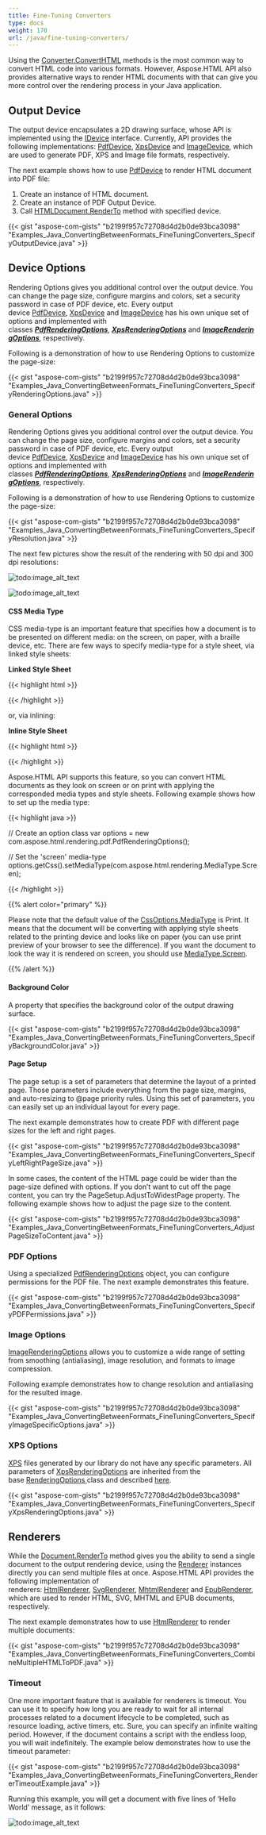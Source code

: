 ```yaml
---
title: Fine-Tuning Converters
type: docs
weight: 170
url: /java/fine-tuning-converters/
---
```


Using the [Converter.ConvertHTML](https://apireference.aspose.com/java/html/aspose.html.converters/converter/methods/converthtml/index) methods is the most common way to convert HTML code into various formats. However, Aspose.HTML API also provides alternative ways to render HTML documents with that can give you more control over the rendering process in your Java application.
## **Output Device**
The output device encapsulates a 2D drawing surface, whose API is implemented using the [IDevice](https://apireference.aspose.com/java/html/aspose.html.rendering/idevice) interface. Currently, API provides the following implementations: [PdfDevice](https://apireference.aspose.com/java/html/aspose.html.rendering.pdf/pdfdevice), [XpsDevice](https://apireference.aspose.com/java/html/aspose.html.rendering.xps/xpsdevice) and [ImageDevice](https://apireference.aspose.com/java/html/aspose.html.rendering.image/imagedevice), which are used to generate PDF, XPS and Image file formats, respectively.

The next example shows how to use [PdfDevice](https://apireference.aspose.com/java/html/aspose.html.rendering.pdf/pdfdevice) to render HTML document into PDF file:

1. Create an instance of HTML document.
1. Create an instance of PDF Output Device.
1. Call [HTMLDocument.RenderTo](https://apireference.aspose.com/html/java/com.aspose.html/HTMLDocument/methods/renderto) method with specified device.

{{< gist "aspose-com-gists" "b2199f957c72708d4d2b0de93bca3098" "Examples_Java_ConvertingBetweenFormats_FineTuningConverters_SpecifyOutputDevice.java" >}}
## **Device Options**
Rendering Options gives you additional control over the output device. You can change the page size, configure margins and colors, set a security password in case of PDF device, etc. Every output device [PdfDevice](https://apireference.aspose.com/java/html/aspose.html.rendering.pdf/pdfdevice), [XpsDevice](https://apireference.aspose.com/java/html/aspose.html.rendering.xps/xpsdevice) and [ImageDevice](https://apireference.aspose.com/java/html/aspose.html.rendering.image/imagedevice) has his own unique set of options and implemented with classes [***PdfRenderingOptions***](https://apireference.aspose.com/java/html/aspose.html.rendering.pdf/pdfrenderingoptions), [***XpsRenderingOptions***](https://apireference.aspose.com/java/html/aspose.html.rendering.xps/xpsrenderingoptions) and [***ImageRenderingOptions***](https://apireference.aspose.com/java/html/aspose.html.rendering.image/imagerenderingoptions), respectively.

Following is a demonstration of how to use Rendering Options to customize the page-size:

{{< gist "aspose-com-gists" "b2199f957c72708d4d2b0de93bca3098" "Examples_Java_ConvertingBetweenFormats_FineTuningConverters_SpecifyRenderingOptions.java" >}}
### **General Options**
Rendering Options gives you additional control over the output device. You can change the page size, configure margins and colors, set a security password in case of PDF device, etc. Every output device [PdfDevice](https://apireference.aspose.com/java/html/aspose.html.rendering.pdf/pdfdevice), [XpsDevice](https://apireference.aspose.com/java/html/aspose.html.rendering.xps/xpsdevice) and [ImageDevice](https://apireference.aspose.com/java/html/aspose.html.rendering.image/imagedevice) has his own unique set of options and implemented with classes [***PdfRenderingOptions***](https://apireference.aspose.com/java/html/aspose.html.rendering.pdf/pdfrenderingoptions), [***XpsRenderingOptions***](https://apireference.aspose.com/java/html/aspose.html.rendering.xps/xpsrenderingoptions) and [***ImageRenderingOptions***](https://apireference.aspose.com/java/html/aspose.html.rendering.image/imagerenderingoptions), respectively.

Following is a demonstration of how to use Rendering Options to customize the page-size:

{{< gist "aspose-com-gists" "b2199f957c72708d4d2b0de93bca3098" "Examples_Java_ConvertingBetweenFormats_FineTuningConverters_SpecifyResolution.java" >}}

The next few pictures show the result of the rendering with 50 dpi and 300 dpi resolutions:

![todo:image_alt_text](/attachments/105284627/105480255.jpg?effects=border-simple,blur-border)

![todo:image_alt_text](/attachments/105284627/105480256.jpg?effects=border-simple,blur-border)
#### **CSS Media Type**
CSS media-type is an important feature that specifies how a document is to be presented on different media: on the screen, on paper, with a braille device, etc. There are few ways to specify media-type for a style sheet, via linked style sheets:



**Linked Style Sheet**

{{< highlight html >}}

 <link rel="stylesheet" type="text/css" media="print" href="style.javas">

{{< /highlight >}}

or, via inlining:

**Inline Style Sheet**

{{< highlight html >}}

 <style type="text/css">

@media print {

  body{ color: #000000; }

}

</style>

{{< /highlight >}}

Aspose.HTML API supports this feature, so you can convert HTML documents as they look on screen or on print with applying the corresponded media types and style sheets. Following example shows how to set up the media type:

{{< highlight java >}}

 // Create an option class
 var options = new com.aspose.html.rendering.pdf.PdfRenderingOptions();

 // Set the 'screen' media-type
 options.getCss().setMediaType(com.aspose.html.rendering.MediaType.Screen);

{{< /highlight >}}

{{% alert color="primary" %}} 

Please note that the default value of the [CssOptions.MediaType](https://apireference.aspose.com/java/html/aspose.html.rendering/cssoptions/properties/mediatype) is Print. It means that the document will be converting with applying style sheets related to the printing device and looks like on paper (you can use print preview of your browser to see the difference). If you want the document to look the way it is rendered on screen, you should use [MediaType.Screen](https://apireference.aspose.com/html/java/com.aspose.html.rendering/MediaType).

{{% /alert %}} 
#### **Background Color**
A property that specifies the background color of the output drawing surface.

{{< gist "aspose-com-gists" "b2199f957c72708d4d2b0de93bca3098" "Examples_Java_ConvertingBetweenFormats_FineTuningConverters_SpecifyBackgroundColor.java" >}}
#### **Page Setup**
The page setup is a set of parameters that determine the layout of a printed page. Those parameters include everything from the page size, margins, and auto-resizing to @page priority rules. Using this set of parameters, you can easily set up an individual layout for every page.

The next example demonstrates how to create PDF with different page sizes for the left and right pages.



{{< gist "aspose-com-gists" "b2199f957c72708d4d2b0de93bca3098" "Examples_Java_ConvertingBetweenFormats_FineTuningConverters_SpecifyLeftRightPageSize.java" >}}

In some cases, the content of the HTML page could be wider than the page-size defined with options. If you don’t want to cut off the page content, you can try the PageSetup.AdjustToWidestPage property. The following example shows how to adjust the page size to the content. 

{{< gist "aspose-com-gists" "b2199f957c72708d4d2b0de93bca3098" "Examples_Java_ConvertingBetweenFormats_FineTuningConverters_AdjustPageSizeToContent.java" >}}
### **PDF Options**
Using a specialized [PdfRenderingOptions](https://apireference.aspose.com/java/html/aspose.html.rendering.pdf/pdfrenderingoptions) object, you can configure permissions for the PDF file. The next example demonstrates this feature.

{{< gist "aspose-com-gists" "b2199f957c72708d4d2b0de93bca3098" "Examples_Java_ConvertingBetweenFormats_FineTuningConverters_SpecifyPDFPermissions.java" >}}
### **Image Options**
[ImageRenderingOptions](https://apireference.aspose.com/java/html/aspose.html.rendering.image/imagerenderingoptions/properties/compression) allows you to customize a wide range of setting from smoothing (antialiasing), image resolution, and formats to image compression.

Following example demonstrates how to change resolution and antialiasing for the resulted image.

{{< gist "aspose-com-gists" "b2199f957c72708d4d2b0de93bca3098" "Examples_Java_ConvertingBetweenFormats_FineTuningConverters_SpecifyImageSpecificOptions.java" >}}
### **XPS Options**
[XPS](https://en.wikipedia.org/wiki/Open_XML_Paper_Specification) files generated by our library do not have any specific parameters. All parameters of [XpsRenderingOptions](https://apireference.aspose.com/java/html/aspose.html.rendering.xps/xpsrenderingoptions) are inherited from the base [RenderingOptions ](https://apireference.aspose.com/html/java/com.aspose.html.rendering/RenderingOptions#getPageSetup--)class and described [here](/html/java/fine-tuning-converters/#fine-tuningconverters-generaloptions).

{{< gist "aspose-com-gists" "b2199f957c72708d4d2b0de93bca3098" "Examples_Java_ConvertingBetweenFormats_FineTuningConverters_SpecifyXpsRenderingOptions.java" >}}
## **Renderers**
While the [Document.RenderTo](https://apireference.aspose.com/html/java/com.aspose.html.dom/Document/methods/renderto) method gives you the ability to send a single document to the output rendering device, using the [Renderer](https://apireference.aspose.com/java/html/aspose.html.rendering/renderer) instances directly you can send multiple files at once. Aspose.HTML API provides the following implementation of renderers: [HtmlRenderer](https://apireference.aspose.com/java/html/aspose.html.rendering.pdf/pdfdevice), [SvgRenderer](https://apireference.aspose.com/java/html/aspose.html.rendering.xps/xpsdevice), [MhtmlRenderer](https://apireference.aspose.com/java/html/aspose.html.rendering/mhtmlrenderer) and [EpubRenderer](https://apireference.aspose.com/java/html/aspose.html.rendering.image/imagedevice), which are used to render HTML, SVG, MHTML and EPUB documents, respectively.

The next example demonstrates how to use [HtmlRenderer](https://apireference.aspose.com/java/html/aspose.html.rendering/htmlrenderer) to render multiple documents:

{{< gist "aspose-com-gists" "b2199f957c72708d4d2b0de93bca3098" "Examples_Java_ConvertingBetweenFormats_FineTuningConverters_CombineMultipleHTMLToPDF.java" >}}
### **Timeout**
One more important feature that is available for renderers is timeout. You can use it to specify how long you are ready to wait for all internal processes related to a document lifecycle to be completed, such as resource loading, active timers, etc. Sure, you can specify an infinite waiting period. However, if the document contains a script with the endless loop, you will wait indefinitely. The example below demonstrates how to use the timeout parameter: 



{{< gist "aspose-com-gists" "b2199f957c72708d4d2b0de93bca3098" "Examples_Java_ConvertingBetweenFormats_FineTuningConverters_RendererTimeoutExample.java" >}}

Running this example, you will get a document with five lines of ‘Hello World’ message, as it follows:



![todo:image_alt_text](/attachments/105284627/105480257.jpg?effects=border-simple,blur-border)
